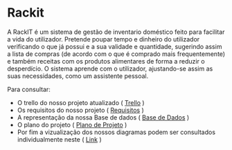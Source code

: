 # Rackit
A RackIT é um sistema de gestão de inventario doméstico feito para facilitar a vida do utilizador. 
Pretende poupar tempo e dinheiro do utilizador verificando o que já possui e a sua validade e quantidade, sugerindo assim a lista de compras (de acordo com o que é comprado mais frequentemente) e também receitas com os produtos alimentares de forma a reduzir o desperdício. O sistema aprende com o utilizador, ajustando-se assim as suas necessidades, como um assistente pessoal.

Para consultar:

- O trello do nosso projeto atualizado ( [Trello](https://github.com/RackitES/Rackit/blob/main/ANALISE%20SISTEMA%20RACKIT/Rackit%20Board%20_%20Trello_updated.pdf ) )
- Os requisitos do nosso projeto ( [Requisitos](https://github.com/RackitES/Rackit/blob/main/ANALISE%20SISTEMA%20RACKIT/RequisitosFINAL.pdf ) )
- A representação da nossa Base de dados ( [Base de Dados](https://github.com/RackitES/Rackit/blob/main/ANALISE%20SISTEMA%20RACKIT/basedeDados.png ) )
- O plano do projeto ( [Plano de Projeto](https://github.com/RackitES/Rackit/blob/main/ANALISE%20SISTEMA%20RACKIT/planodeprojeto_updated.pdf ) )
- Por fim a vizualização dos nossos diagramas podem ser consultados individualmente neste ( [Link](https://github.com/RackitES/Rackit/tree/main/ANALISE%20SISTEMA%20RACKIT ) )



